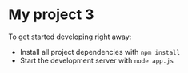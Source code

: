 # My project 3

To get started developing right away:

- Install all project dependencies with `npm install`
- Start the development server with `node app.js`

